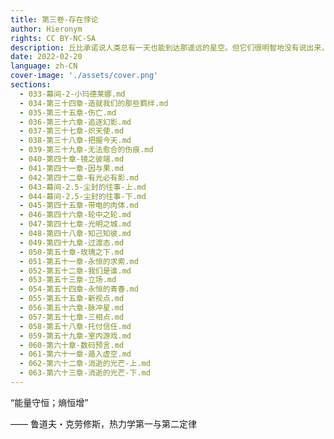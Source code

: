 ```yaml
---
title: 第三卷-存在悖论
author: Hieronym
rights: CC BY-NC-SA
description: 丘比承诺说人类总有一天也能到达那遥远的星空。但它们很明智地没有说出来，人类将会在那里遇到什么。
date: 2022-02-20
language: zh-CN
cover-image: './assets/cover.png'
sections:
  - 033-幕间-2-小玛德莱娜.md
  - 034-第三十四章-造就我们的那些羁绊.md
  - 035-第三十五章-伤亡.md
  - 036-第三十六章-追逐幻影.md
  - 037-第三十七章-炽天使.md
  - 038-第三十八章-把握今天.md
  - 039-第三十九章-无法愈合的伤痕.md
  - 040-第四十章-镜之彼端.md
  - 041-第四十一章-因与果.md
  - 042-第四十二章-有光必有影.md
  - 043-幕间-2.5-尘封的往事-上.md
  - 044-幕间-2.5-尘封的往事-下.md
  - 045-第四十五章-带电的肉体.md
  - 046-第四十六章-轮中之轮.md
  - 047-第四十七章-光明之城.md
  - 048-第四十八章-知己知彼.md
  - 049-第四十九章-过渡态.md
  - 050-第五十章-玫瑰之下.md
  - 051-第五十一章-永恒的求索.md
  - 052-第五十二章-我们是谁.md
  - 053-第五十三章-立场.md
  - 054-第五十四章-永恒的青春.md
  - 055-第五十五章-新视点.md
  - 056-第五十六章-脉冲星.md
  - 057-第五十七章-三相点.md
  - 058-第五十八章-托付信任.md
  - 059-第五十九章-室内游戏.md
  - 060-第六十章-数码预言.md
  - 061-第六十一章-遁入虚空.md
  - 062-第六十二章-消逝的光芒-上.md
  - 063-第六十三章-消逝的光芒-下.md
---
```


“能量守恒；熵恒增”

—— 鲁道夫・克劳修斯，热力学第一与第二定律
